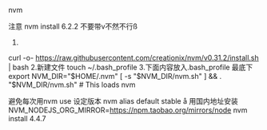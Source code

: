 nvm

注意 nvm install 6.2.2 不要带v不然不行ß

1.
curl -o- https://raw.githubusercontent.com/creationix/nvm/v0.31.2/install.sh | bash
2.新建文件
touch ~/.bash_profile
3.下面内容放入.bash_profile 最底下
export NVM_DIR="$HOME/.nvm"
[ -s "$NVM_DIR/nvm.sh" ] && . "$NVM_DIR/nvm.sh" # This loads nvm

避免每次用nvm use 设定版本
nvm alias default stable
å
用国内地址安装
NVM_NODEJS_ORG_MIRROR=https://npm.taobao.org/mirrors/node nvm install 4.4.7


